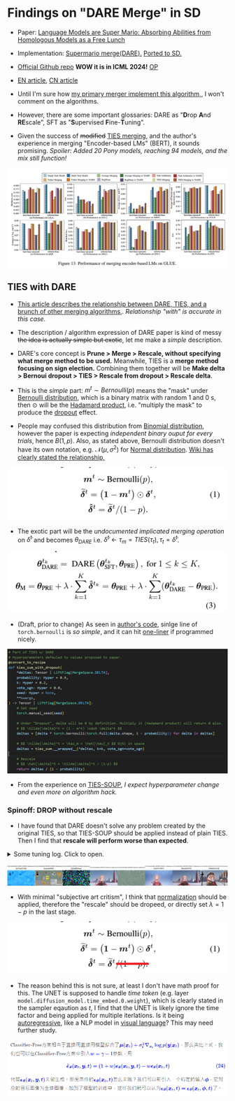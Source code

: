# Findings on "DARE Merge" in SD #

- Paper: [Language Models are Super Mario: Absorbing Abilities from Homologous Models as a Free Lunch](https://arxiv.org/abs/2311.03099)

- Implementation: [Supermario merge(DARE).](https://github.com/martyn/safetensors-merge-supermario) [Ported to SD.](https://github.com/groinge/sd-webui-untitledmerger/)

- [Official Github repo](https://github.com/yule-BUAA/MergeLM/) **WOW it is in ICML 2024!** [OP](https://github.com/yule-BUAA/MergeLM/commit/6d49ad96fd69c92013654b837041b868aa806564)

- [EN article](https://medium.com/@minh.hoque/paper-explained-language-models-are-super-mario-2ebce6c2cf35), [CN article](https://zhuanlan.zhihu.com/p/668809641)

- Until I'm sure how [my primary merger implement this algorithm,](https://github.com/ljleb/sd-mecha/blob/main/examples/binomial_dropout_merge.py), I won't comment on the algorithms.

- However, there are some important glossaries: DARE as "**D**rop **A**nd **RE**scale", SFT as "**S**upervised **F**ine-**T**uning".

- Given the success of ~~modified~~ [TIES merging](./ties.md), and the author's experience in merging "Encoder-based LMs" (BERT), it sounds promising. *Spoiler: Added 20 Pony models, reaching 94 models, and the mix still function!*

![24050503.png](./img/24050503.png)

## TIES with DARE ##

- [This article describes the relationship between DARE, TIES, and a brunch of other merging algorithms,](https://slgero.medium.com/merge-large-language-models-29897aeb1d1a). *Relationship "with" is accurate in this case.*

- The description / algorithm expression of DARE paper is kind of messy ~~the idea is actually simple but exotic~~, let me make a *simple* description.

- DARE's core concept is **Prune > Merge > Rescale, without specifying what merge method to be used.** Meanwhile, TIES is a **merge method focusing on sign election.** Combining them together will be **Make delta > Bernoui dropout > TIES > Rescale from dropout > Rescale delta**.

- This is the *simple* part: $m^t \sim Bernoulli(p)$ means the "mask" under [Bernoulli distribution](https://en.wikipedia.org/wiki/Bernoulli_distribution), which is a binary matrix with random $1$ and $0$ s, then $\odot$ will be the [Hadamard product](https://en.wikipedia.org/wiki/Hadamard_product_(matrices)), i.e. "multiply the mask" to produce the [dropout](https://medium.com/@amarbudhiraja/https-medium-com-amarbudhiraja-learning-less-to-learn-better-dropout-in-deep-machine-learning-74334da4bfc5) effect.

- People may confused this distribution from [Binomial distribution](https://en.wikipedia.org/wiki/Binomial_distribution), however the paper is expecting *independent binary ouput for every trials*, hence $B(1,p)$. Also, as stated above, Bernoulli distribution doesn't have its own notation, e.g. $\mathcal{N}(\mu,\sigma^2)$ for [Normal distribution](https://en.wikipedia.org/wiki/Normal_distribution). [Wiki has clearly stated the relationship,](https://en.wikipedia.org/wiki/Bernoulli_distribution#Related_distributions)

![24050701.png](./img/24050701.png)

- The exotic part will be the *undocumented implicated merging operation* on $\tilde{\delta}^t$ and becomes $\theta_{DARE}$ i.e. $\tilde{\delta}^t\leftarrow\tau_m=TIES(\tau_t), \tau_t=\tilde{\delta}^t$. 

![24050702.png](./img/24050702.png)

- (Draft, prior to change) As seen in [author's code](https://github.com/yule-BUAA/MergeLM/blob/main/model_merging_methods/mask_weights_utils.py#L9), sinlge line of `torch.bernoulli` is *so simple*, and it can hit [one-liner](https://en.wikipedia.org/wiki/One-liner_program) if programmed nicely.

![photo_2024-05-07_07-55-55.jpg](./img/photo_2024-05-07_07-55-55.jpg)

- From the experience on [TIES-SOUP](./ties.md), *I expect hyperparameter change and even more on algorithm hack.* 

### Spinoff: DROP without rescale ###

- I have found that DARE doesn't solve any problem created by the original TIES, so that TIES-SOUP should be applied instead of plain TIES.  Then I find that **rescale will perform worse than expected**.

<details>
    <summary>Some tuning log. Click to open.</summary>

This time I edited the code manually to use the TIES-SOUP instead of original TIES.

- TIES: `24042501`. Not working. `k=0.2,alpha=1.0,vote_sgn=0.0`
- TIES-SOUP: `240421`. Works. `k=1.0,alpha=1.0,vote_sgn=1.0`
- DARE-TIES: `24050801`. Not working. `p=0.5,k=0.5,alpha=1.0,vote_sgn=0.0`
- DARE-TIES-SOUP: `24050701`. This is underfit. Pale image. `p=0.1,k=1.0,alpha=1.0,vote_sgn=1.0`
- DARE-TIES-SOUP: `24050802`. This is overfit. Bright image. `p=0.5,k=1.0,alpha=1.0,vote_sgn=1.0`
- DARE-TIES-SOUP: `24050803`. Works like TIES-SOUP. `p=0.5,k=1.0,alpha=0.5,vote_sgn=1.0`
- DARE-TIES-SOUP: `24050901`. Works, better then `24050803`. `p=0.25,k=1.0,alpha=0.75,vote_sgn=1.0`
- DARE-TIES-SOUP: `24050902`. Works, worse then `24050803`. `p=0.75,k=1.0,alpha=0.25,vote_sgn=1.0`
- DARE-TIES-SOUP: `24050903`. Works, like `24050902`. `p=0.1,k=1.0,alpha=0.9,vote_sgn=1.0`
- TIES-SOUP: `24050904`. Control test. `k=1.0,alpha=1.0,vote_sgn=1.0`
- DARE-TIES-SOUP: `24051001`. Same as `24050903` but different seed. `p=0.1,k=1.0,alpha=0.9,vote_sgn=1.0`

</details>

![xyz_grid-0877-3847612409-10752-1081-3-48-20240513235701.jpg](./img/xyz_grid-0877-3847612409-10752-1081-3-48-20240513235701.jpg)

- With minimal "subjective art critism", I think that [normalization](https://en.wikipedia.org/wiki/Normalization_(statistics)) should be applied, therefore the "rescale" should be dropeed, or directly set $\lambda=1-p$ in the last stage.

![24051202.png](./img/24051202.png)

- The reason behind this is not sure, at least I don't have math proof for this. The UNET is supposed to handle *time token* (e.g. layer `model.diffusion_model.time_embed.0.weight`), which is clearly stated in the sampler eqaution as $t$, I find that the UNET is likely ignore the time factor and being applied for multiple iterlations. Is it being [autoregressive](https://en.wikipedia.org/wiki/Autoregressive_model), like a NLP model in [visual language](https://en.wikipedia.org/wiki/Visual_language)? This may need further study.

![cfg_w.png](./img/cfg_w.png)